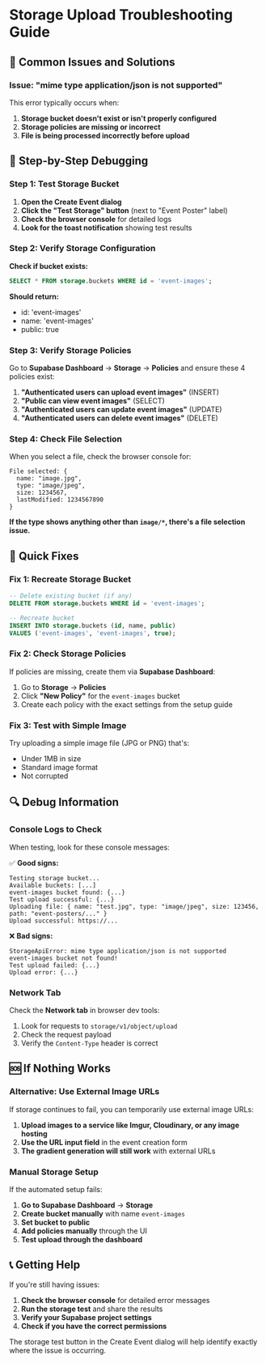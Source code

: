 # Storage Upload Troubleshooting Guide

## 🐛 Common Issues and Solutions

### Issue: "mime type application/json is not supported"

This error typically occurs when:

1. **Storage bucket doesn't exist or isn't properly configured**
2. **Storage policies are missing or incorrect**
3. **File is being processed incorrectly before upload**

## 🔧 Step-by-Step Debugging

### Step 1: Test Storage Bucket

1. **Open the Create Event dialog**
2. **Click the "Test Storage" button** (next to "Event Poster" label)
3. **Check the browser console** for detailed logs
4. **Look for the toast notification** showing test results

### Step 2: Verify Storage Configuration

**Check if bucket exists:**
```sql
SELECT * FROM storage.buckets WHERE id = 'event-images';
```

**Should return:**
- id: 'event-images'
- name: 'event-images'  
- public: true

### Step 3: Verify Storage Policies

Go to **Supabase Dashboard** → **Storage** → **Policies** and ensure these 4 policies exist:

1. **"Authenticated users can upload event images"** (INSERT)
2. **"Public can view event images"** (SELECT)
3. **"Authenticated users can update event images"** (UPDATE)
4. **"Authenticated users can delete event images"** (DELETE)

### Step 4: Check File Selection

When you select a file, check the browser console for:
```
File selected: {
  name: "image.jpg",
  type: "image/jpeg",
  size: 1234567,
  lastModified: 1234567890
}
```

**If the type shows anything other than `image/*`, there's a file selection issue.**

## 🚨 Quick Fixes

### Fix 1: Recreate Storage Bucket

```sql
-- Delete existing bucket (if any)
DELETE FROM storage.buckets WHERE id = 'event-images';

-- Recreate bucket
INSERT INTO storage.buckets (id, name, public)
VALUES ('event-images', 'event-images', true);
```

### Fix 2: Check Storage Policies

If policies are missing, create them via **Supabase Dashboard**:

1. Go to **Storage** → **Policies**
2. Click **"New Policy"** for the `event-images` bucket
3. Create each policy with the exact settings from the setup guide

### Fix 3: Test with Simple Image

Try uploading a simple image file (JPG or PNG) that's:
- Under 1MB in size
- Standard image format
- Not corrupted

## 🔍 Debug Information

### Console Logs to Check

When testing, look for these console messages:

✅ **Good signs:**
```
Testing storage bucket...
Available buckets: [...]
event-images bucket found: {...}
Test upload successful: {...}
Uploading file: { name: "test.jpg", type: "image/jpeg", size: 123456, path: "event-posters/..." }
Upload successful: https://...
```

❌ **Bad signs:**
```
StorageApiError: mime type application/json is not supported
event-images bucket not found!
Test upload failed: {...}
Upload error: {...}
```

### Network Tab

Check the **Network tab** in browser dev tools:
1. Look for requests to `storage/v1/object/upload`
2. Check the request payload
3. Verify the `Content-Type` header is correct

## 🆘 If Nothing Works

### Alternative: Use External Image URLs

If storage continues to fail, you can temporarily use external image URLs:

1. **Upload images to a service like Imgur, Cloudinary, or any image hosting**
2. **Use the URL input field** in the event creation form
3. **The gradient generation will still work** with external URLs

### Manual Storage Setup

If the automated setup fails:

1. **Go to Supabase Dashboard** → **Storage**
2. **Create bucket manually** with name `event-images`
3. **Set bucket to public**
4. **Add policies manually** through the UI
5. **Test upload through the dashboard**

## 📞 Getting Help

If you're still having issues:

1. **Check the browser console** for detailed error messages
2. **Run the storage test** and share the results
3. **Verify your Supabase project settings**
4. **Check if you have the correct permissions**

The storage test button in the Create Event dialog will help identify exactly where the issue is occurring.



